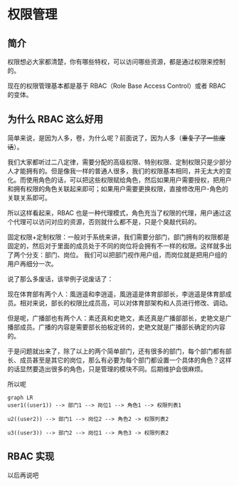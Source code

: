 # 权限管理

## 简介

权限想必大家都清楚，你有哪些特权，可以访问哪些资源，都是通过权限来控制的。

现在的权限管理基本都是基于 RBAC（Role Base Access Control）或者 RBAC 的变体。

## 为什么 RBAC 这么好用

简单来说，是因为人多，卷，为什么呢？前面说了，因为人多（~~重复了了一些废话~~）。

我们大家都听过二八定律，需要分配的高级权限、特别权限、定制权限只是少部分人才能拥有的。但是像我一样的普通人很多，我们的权限基本相同，并无太大的变化。而使用角色的话，可以把这些权限赋给角色，然后如果用户需要授权，把用户和拥有权限的角色关联起来即可；如果用户需要更换权限，直接修改用户-角色的关联关系即可。

所以这样看起来，RBAC 也是一种代理模式，角色充当了权限的代理，用户通过这个代理可以访问对应的资源，否则就什么都不是，只是个臭敲代码的。

固定权限+定制权限：一般对于系统来讲，我们需要分部门，部门拥有的权限都是固定的，然后对于里面的成员处于不同的岗位将会拥有不一样的权限。这样就多出了两个分支：部门、岗位。
我们可以把部门视作用户组，而岗位就是把用户组的用户再细分一次。

说了那么多废话，该举例子说废话了：

现在体育部有两个人：風逍遥和李逍遥，風逍遥是体育部部长，李逍遥是体育部成员。相对来说，部长的权限比成员高，可以对体育部架构和人员进行修改、调动。

但是呢，广播部也有两个人：素还真和史艳文，素还真是广播部部长，史艳文是广播部成员。广播的内容是需要部长拍板定砖的，史艳文就是广播部长确定的内容的。

于是问题就出来了，除了以上的两个简单部门，还有很多的部门，每个部门都有部长、成员甚至是其它的岗位，那么有必要为每个部门都设置一个具体的角色？这样的话显然要造出很多的角色，只是管理的模块不同。后期维护会很麻烦。

所以呢

```mermaid
graph LR
user1((user1)) --> 部门1 --> 岗位1 --> 角色1 --> 权限列表1

u2((user2)) --> 部门1 --> 岗位2 --> 角色2 -> 权限列表2

u3((user3)) --> 部门2 --> 岗位1 --> 角色3 -> 权限列表2
```

## RBAC 实现

以后再说吧
